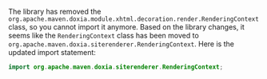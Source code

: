 The library has removed the `org.apache.maven.doxia.module.xhtml.decoration.render.RenderingContext` class, so you cannot import it anymore. Based on the library changes, it seems like the `RenderingContext` class has been moved to `org.apache.maven.doxia.siterenderer.RenderingContext`. Here is the updated import statement:

```java
import org.apache.maven.doxia.siterenderer.RenderingContext;
```